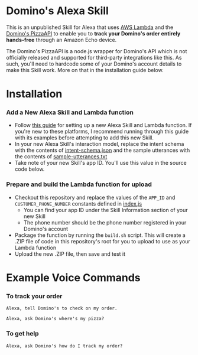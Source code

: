 Domino's Alexa Skill
====
This is an unpublished Skill for Alexa that uses [AWS Lambda](https://aws.amazon.com/lambda/) and the [Domino's PizzaAPI](https://github.com/RIAEvangelist/node-dominos-pizza-api) to enable you to __track your Domino's order entirely hands-free__ through an Amazon Echo device.

The Domino's PizzaAPI is a node.js wrapper for Domino's API which is not officially released and supported for third-party integrations like this. As such, you'll need to hardcode some of your Domino's account details to make this Skill work. More on that in the installation guide below.

Installation
====
### Add a New Alexa Skill and Lambda function
* Follow [this guide](https://developer.amazon.com/appsandservices/solutions/alexa/alexa-skills-kit/docs/developing-an-alexa-skill-as-a-lambda-function) for setting up a new Alexa Skill and Lambda function. If you're new to these platforms, I recommend running through this guide with its examples before attempting to add this new Skill. 
* In your new Alexa Skill's interaction model, replace the intent schema with the contents of [intent-schema.json](intent-schema.json) and the sample utterances with the contents of [sample-utterances.txt](sample-utterances.txt)
* Take note of your new Skill's app ID. You'll use this value in the source code below.

### Prepare and build the Lambda function for upload
* Checkout this repository and replace the values of the `APP_ID` and `CUSTOMER_PHONE_NUMBER` constants defined in [index.js](index.js)
    * You can find your app ID under the Skill Information section of your new Skill
    * The phone number should be the phone number registered in your Domino's account
* Package the function by running the `build.sh` script. This will create a .ZIP file of code in this repository's root for you to upload to use as your Lambda function
* Upload the new .ZIP file, then save and test it

Example Voice Commands
====
### To track your order
```
Alexa, tell Domino's to check on my order.
```

```
Alexa, ask Domino's where's my pizza?
```

### To get help
```
Alexa, ask Domino's how do I track my order?
```







